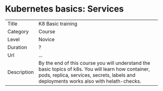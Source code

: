 # Kubernetes basics: Services

|||
|---|---|
| Title | K8 Basic training |
| Category | Course |
| Level | Novice |
| Duration | ? |
| Url | ... |
| Description | By the end of this course you will understand the basic topics of k8s. You will learn how container, pods, replica, services, secrets, labels and deployments works also with helath-checks.   |